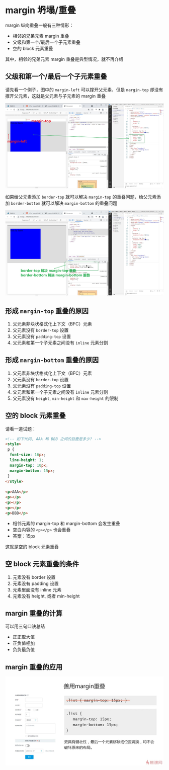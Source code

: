 # margin 坍塌/重叠

margin 纵向重叠一般有三种情形：

- 相邻的兄弟元素 margin 重叠
- 父级和第一个/最后一个子元素重叠
- 空的 block 元素重叠

其中，相邻的兄弟元素 margin 重叠是典型情况，就不再介绍

## 父级和第一个/最后一个子元素重叠

请先看一个例子，图中的 `margin-left` 可以撑开父元素，但是 `margin-top` 却没有撑开父元素，这就是父元素与子元素的 margin 重叠

![](./margin-collapse1.jpg)

如果给父元素添加 `border-top` 就可以解决 `margin-top` 的重叠问题，给父元素添加 `border-bottom` 就可以解决 `margin-bottom` 的重叠问题

![](./margin-collapse2.jpg)

## 形成 `margin-top` 重叠的原因

1. 父元素非块状格式化上下文（BFC）元素
2. 父元素没有 `border-top` 设置
3. 父元素没有 `padding-top` 设置
4. 父元素和第一个子元素之间没有 `inline` 元素分割

## 形成 `margin-bottom` 重叠的原因

1. 父元素非块状格式化上下文（BFC）元素
2. 父元素没有 `border-top` 设置
3. 父元素没有 `padding-top` 设置
4. 父元素和第一个子元素之间没有 `inline` 元素分割
5. 父元素没有 `height`, `min-height` 和 `max-height` 的限制

## 空的 block 元素重叠

请看一道试题：

```html
<!-- 如下代码, AAA 和 BBB 之间的巨鹿是多少? -->
<style>
 p {
  font-size: 16px;
  line-height: 1;
  margin-top: 10px;
  margin-bottom: 15px;
 }
</style>

<p>AAA</p>
<p></p>
<p></p>
<p></p>
<p>BBB</p>
```

- 相邻元素的 margin-top 和 margin-bottom 会发生重叠
- 空白内容的 `<p></p>` 也会重叠
- 答案：15px

这就是空的 block 元素重叠

## 空 block 元素重叠的条件

1. 元素没有 border 设置
2. 元素没有 padding 设置
3. 元素里面没有 inline 元素
4. 元素没有 height, 或者 min-height

## margin 重叠的计算

可以用三句口诀总结

- 正正取大值
- 正负值相加
- 负负最负值

## margin 重叠的应用

![](./margin-collapse3.jpg)
